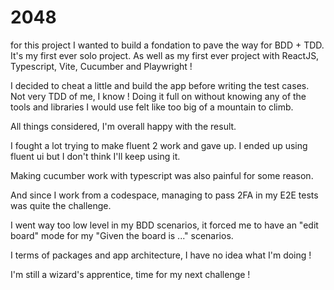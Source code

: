 # 2048

for this project I wanted to build a fondation to pave the way for BDD + TDD. It's my first ever solo project. As well as my first ever project with ReactJS, Typescript, Vite, Cucumber and Playwright !

I decided to cheat a little and build the app before writing the test cases. Not very TDD of me, I know ! Doing it full on without knowing any of the tools and libraries I would use felt like too big of a mountain to climb.

All things considered, I'm overall happy with the result.

I fought a lot trying to make fluent 2 work and gave up. I ended up using fluent ui but I don't think I'll keep using it.

Making cucumber work with typescript was also painful for some reason.

And since I work from a codespace, managing to pass 2FA in my E2E tests was quite the challenge.

I went way too low level in my BDD scenarios, it forced me to have an "edit board" mode for my "Given the board is ..." scenarios.

I terms of packages and app architecture, I have no idea what I'm doing !

I'm still a wizard's apprentice, time for my next challenge !
